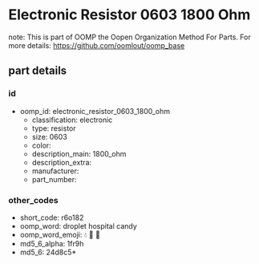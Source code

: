 # Electronic Resistor 0603 1800 Ohm  

note: This is part of OOMP the Oopen Organization Method For Parts. For more details: https://github.com/oomlout/oomp_base

##  part details





### id
* oomp_id: electronic_resistor_0603_1800_ohm
  * classification: electronic
  * type: resistor
  * size: 0603
  * color: 
  * description_main: 1800_ohm
  * description_extra: 
  * manufacturer: 
  * part_number: 

### other_codes
* short_code: r6o182
* oomp_word: droplet hospital candy
* oomp_word_emoji: :droplet: :hospital: :candy:
* md5_6_alpha: 1fr9h
* md5_6: 24d8c5* 